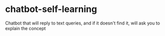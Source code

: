 # chatbot-self-learning
 Chatbot that will reply to text queries, and if it doesn't find it, will ask you to explain the concept

